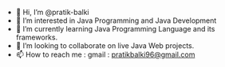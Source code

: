 - 👋 Hi, I’m @pratik-balki
- 👀 I’m interested in Java Programming and Java Development
- 🌱 I’m currently learning Java Programming Language and its frameworks.
- 💞️ I’m looking to collaborate on live Java Web projects.
- 📫 How to reach me : gmail : pratikbalki96@gmail.com

<!---
pratik-balki/pratik-balki is a ✨ special ✨ repository because its `README.md` (this file) appears on your GitHub profile.
You can click the Preview link to take a look at your changes.
--->

